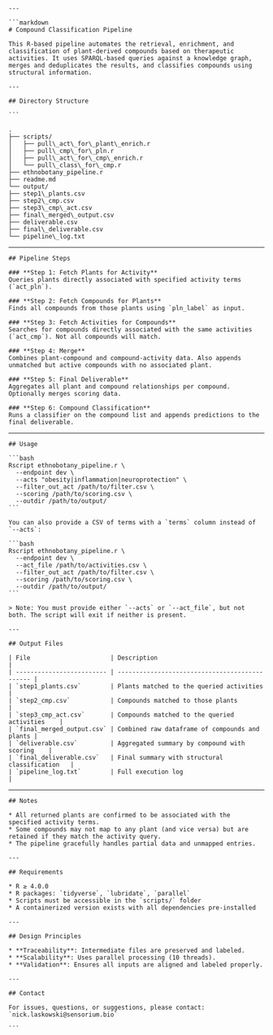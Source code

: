 ````
---

```markdown
# Compound Classification Pipeline

This R-based pipeline automates the retrieval, enrichment, and classification of plant-derived compounds based on therapeutic activities. It uses SPARQL-based queries against a knowledge graph, merges and deduplicates the results, and classifies compounds using structural information.

---

## Directory Structure

```

.
├── scripts/
│   ├── pull\_act\_for\_plant\_enrich.r
│   ├── pull\_cmp\_for\_pln.r
│   ├── pull\_act\_for\_cmp\_enrich.r
│   └── pull\_class\_for\_cmp.r
├── ethnobotany_pipeline.r         
├── readme.md
└── output/
├── step1\_plants.csv
├── step2\_cmp.csv
├── step3\_cmp\_act.csv
├── final\_merged\_output.csv
├── deliverable.csv
├── final\_deliverable.csv
└── pipeline\_log.txt

````

---
````
## Pipeline Steps

### **Step 1: Fetch Plants for Activity**
Queries plants directly associated with specified activity terms (`act_pln`).

### **Step 2: Fetch Compounds for Plants**
Finds all compounds from those plants using `pln_label` as input.

### **Step 3: Fetch Activities for Compounds**
Searches for compounds directly associated with the same activities (`act_cmp`). Not all compounds will match.

### **Step 4: Merge**
Combines plant-compound and compound-activity data. Also appends unmatched but active compounds with no associated plant.

### **Step 5: Final Deliverable**
Aggregates all plant and compound relationships per compound. Optionally merges scoring data.

### **Step 6: Compound Classification**
Runs a classifier on the compound list and appends predictions to the final deliverable.
````
---
````
## Usage

```bash
Rscript ethnobotany_pipeline.r \
  --endpoint dev \
  --acts "obesity|inflammation|neuroprotection" \
  --filter_out_act /path/to/filter.csv \
  --scoring /path/to/scoring.csv \
  --outdir /path/to/output/
```

You can also provide a CSV of terms with a `terms` column instead of `--acts`:

```bash
Rscript ethnobotany_pipeline.r \
  --endpoint dev \
  --act_file /path/to/activities.csv \
  --filter_out_act /path/to/filter.csv \
  --scoring /path/to/scoring.csv \
  --outdir /path/to/output/
```

> Note: You must provide either `--acts` or `--act_file`, but not both. The script will exit if neither is present.

---

## Output Files

| File                      | Description                                    |
| ------------------------- | ---------------------------------------------- |
| `step1_plants.csv`        | Plants matched to the queried activities       |
| `step2_cmp.csv`           | Compounds matched to those plants              |
| `step3_cmp_act.csv`       | Compounds matched to the queried activities    |
| `final_merged_output.csv` | Combined raw dataframe of compounds and plants |
| `deliverable.csv`         | Aggregated summary by compound with scoring    |
| `final_deliverable.csv`   | Final summary with structural classification   |
| `pipeline_log.txt`        | Full execution log                             |
````
---
````
## Notes

* All returned plants are confirmed to be associated with the specified activity terms.
* Some compounds may not map to any plant (and vice versa) but are retained if they match the activity query.
* The pipeline gracefully handles partial data and unmapped entries.

---

## Requirements

* R ≥ 4.0.0
* R packages: `tidyverse`, `lubridate`, `parallel`
* Scripts must be accessible in the `scripts/` folder
* A containerized version exists with all dependencies pre-installed

---

## Design Principles

* **Traceability**: Intermediate files are preserved and labeled.
* **Scalability**: Uses parallel processing (10 threads).
* **Validation**: Ensures all inputs are aligned and labeled properly.

---

## Contact

For issues, questions, or suggestions, please contact:
`nick.laskowski@sensorium.bio`

```
````